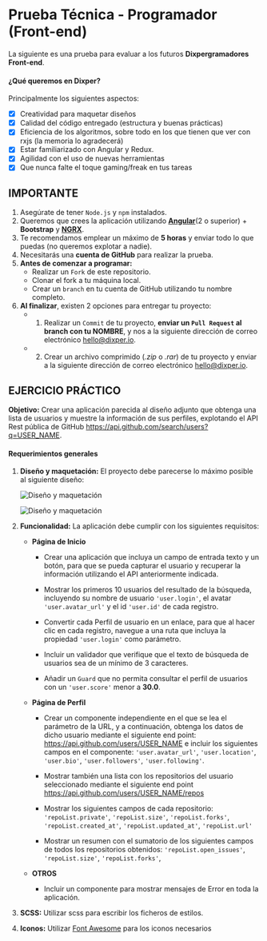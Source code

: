 # Prueba Técnica - Programador (Front-end)

La siguiente es una prueba para evaluar a los futuros **Dixpergramadores Front-end**.

#### ¿Qué queremos en Dixper?

Principalmente los siguientes aspectos:

- [x] Creatividad para maquetar diseños
- [x] Calidad del código entregado (estructura y buenas prácticas)
- [x] Eficiencia de los algoritmos, sobre todo en los que tienen que ver con rxjs (la memoria lo agradecerá)
- [x] Estar familiarizado con Angular y Redux.
- [x] Agilidad con el uso de nuevas herramientas
- [x] Que nunca falte el toque gaming/freak en tus tareas

## IMPORTANTE

1. Asegúrate de tener `Node.js` y `npm` instalados.
2. Queremos que crees la aplicación utilizando **[Angular](https://angular.io/)**(2 o superior) + **Bootstrap** y **[NGRX](https://ngrx.io/)**.
3. Te recomendamos emplear un máximo de **5 horas** y enviar todo lo que puedas (no queremos explotar a nadie).
4. Necesitarás una **cuenta de GitHub** para realizar la prueba.
5. **Antes de comenzar a programar:**
   - Realizar un `Fork` de este repositorio.
   - Clonar el fork a tu máquina local.
   - Crear un `branch` en tu cuenta de GitHub utilizando tu nombre completo.
6. **Al finalizar**, existen 2 opciones para entregar tu proyecto:
   - 1. Realizar un `Commit` de tu proyecto, **enviar un `Pull Request` al branch con tu NOMBRE**, y nos a la siguiente dirección de correo electrónico [hello@dixper.io](mailto:hello@dixper.io).
   - 2. Crear un archivo comprimido (_.zip_ o _.rar_) de tu proyecto y enviar a la siguiente dirección de correo electrónico [hello@dixper.io](mailto:hello@dixper.io).

## EJERCICIO PRÁCTICO

**Objetivo:** Crear una aplicación parecida al diseño adjunto que obtenga una lista de usuarios y muestre la información de sus perfiles, explotando el API Rest pública de GitHub https://api.github.com/search/users?q=USER_NAME.

#### Requerimientos generales

1. **Diseño y maquetación:** El proyecto debe parecerse lo máximo posible al siguiente diseño:

   ![Diseño y maquetación](https://cdn.dribbble.com/users/192407/screenshots/6408843/employees4_2x.png)

   ![Diseño y maquetación](https://cdn.dribbble.com/users/192407/screenshots/6408843/employees4_2x.png)

2. **Funcionalidad:** La aplicación debe cumplir con los siguientes requisitos:

   - **Página de Inicio**

     - Crear una aplicación que incluya un campo de entrada texto y un botón, para que se pueda capturar el usuario y recuperar la información utilizando el API anteriormente indicada.

     - Mostrar los primeros 10 usuarios del resultado de la búsqueda, incluyendo su nombre de usuario `'user.login'`, el avatar `'user.avatar_url'` y el id `'user.id'` de cada registro.

     - Convertir cada Perfil de usuario en un enlace, para que al hacer clic en cada registro, navegue a una ruta que incluya la propiedad `'user.login'` como parámetro.

     - Incluir un validador que verifique que el texto de búsqueda de usuarios sea de un mínimo de 3 caracteres.

     - Añadir un `Guard` que no permita consultar el perfil de usuarios con un `'user.score'` menor a **30.0**.

   - **Página de Perfil**

     - Crear un componente independiente en el que se lea el parámetro de la URL, y a continuación, obtenga los datos de dicho usuario mediante el siguiente end point: https://api.github.com/users/USER_NAME e incluir los siguientes campos en el componente: `'user.avatar_url'`, `'user.location'`, `'user.bio'`, `'user.followers'`, `'user.following'`.

     - Mostrar también una lista con los repositorios del usuario seleccionado mediante el siguiente end point https://api.github.com/users/USER_NAME/repos

     - Mostrar los siguientes campos de cada repositorio: `'repoList.private'`, `'repoList.size'`, `'repoList.forks'`, `'repoList.created_at'`, `'repoList.updated_at'`, `'repoList.url'`

     - Mostrar un resumen con el sumatorio de los siguientes campos de todos los repositorios obtenidos: `'repoList.open_issues'`, `'repoList.size'`, `'repoList.forks'`,

   - **OTROS**

     - Incluir un componente para mostrar mensajes de Error en toda la aplicación.

3. **SCSS:** Utilizar scss para escribir los ficheros de estilos.

4. **Iconos:** Utilizar [Font Awesome](http://fontawesome.io/) para los iconos necesarios
